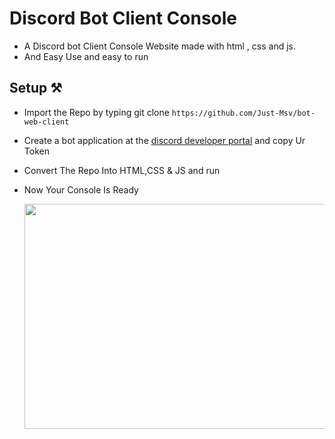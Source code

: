 # Discord Bot Client Console

- A Discord bot Client Console Website made with html , css and js.
- And Easy Use and easy to run

## Setup ⚒

- Import the Repo by typing git clone `https://github.com/Just-Msv/bot-web-client` 
- Create a bot application at the [discord developer portal](https://discord.com/developers/applications) and copy Ur Token
- Convert The Repo Into HTML,CSS & JS and run 
- Now Your Console Is Ready

   <p align="center">
  <img height="360" width="600" alt="" src="https://media.discordapp.net/attachments/779192328711045160/848774504372502528/unknown.png?width=877&height=427" />
</p>  


